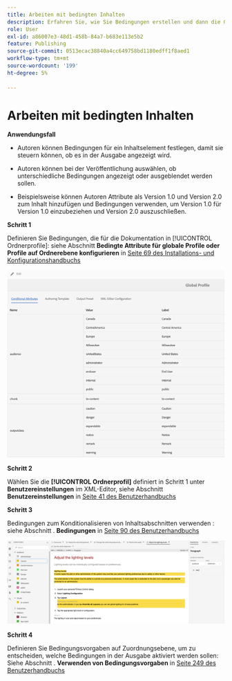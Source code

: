 ```yaml
---
title: Arbeiten mit bedingten Inhalten
description: Erfahren Sie, wie Sie Bedingungen erstellen und dann die Generierung bedingter Inhalte in [!DNL AEM Guides]
role: User
exl-id: a86007e3-48d1-458b-84a7-b683e113e5b2
feature: Publishing
source-git-commit: 0513ecac38840a4cc649758bd1180edff1f8aed1
workflow-type: tm+mt
source-wordcount: '199'
ht-degree: 5%

---
```


# Arbeiten mit bedingten Inhalten

**Anwendungsfall**


* Autoren können Bedingungen für ein Inhaltselement festlegen, damit sie steuern können, ob es in der Ausgabe angezeigt wird.

* Autoren können bei der Veröffentlichung auswählen, ob unterschiedliche Bedingungen angezeigt oder ausgeblendet werden sollen.

* Beispielsweise können Autoren Attribute als Version 1.0 und Version 2.0 zum Inhalt hinzufügen und Bedingungen verwenden, um Version 1.0 für Version 1.0 einzubeziehen und Version 2.0 auszuschließen.

**Schritt 1**

Definieren Sie Bedingungen, die für die Dokumentation in [!UICONTROL Ordnerprofile]: siehe Abschnitt **Bedingte Attribute für globale Profile oder Profile auf Ordnerebene konfigurieren** in [Seite 69 des Installations- und Konfigurationshandbuchs](https://helpx.adobe.com/content/dam/help/en/xml-documentation-solution/4-2/Adobe-Experience-Manager-Guides_Installation-Configuration-Guide_EN.pdf)

![Bedingungen in Ordnerprofilen konfigurieren](assets/conditions-in-profiles.png)

**Schritt 2**

Wählen Sie die **[!UICONTROL Ordnerprofil]** definiert in Schritt 1 unter **Benutzereinstellungen** im XML-Editor, siehe Abschnitt **Benutzereinstellungen** in [Seite 41 des Benutzerhandbuchs](https://helpx.adobe.com/content/dam/help/en/xml-documentation-solution/4-2/Adobe-Experience-Manager-Guides_User-Guide_EN.pdf)


**Schritt 3**

Bedingungen zum Konditionalisieren von Inhaltsabschnitten verwenden : siehe Abschnitt . **Bedingungen** in [Seite 90 des Benutzerhandbuchs](https://helpx.adobe.com/content/dam/help/en/xml-documentation-solution/4-2/Adobe-Experience-Manager-Guides_User-Guide_EN.pdf)

![Nutzungsbedingungen im Web-Editor](assets/conditions-in-web-editor.png)

**Schritt 4**

Definieren Sie Bedingungsvorgaben auf Zuordnungsebene, um zu entscheiden, welche Bedingungen in der Ausgabe aktiviert werden sollen: Siehe Abschnitt . **Verwenden von Bedingungsvorgaben** in [Seite 249 des Benutzerhandbuchs](https://helpx.adobe.com/content/dam/help/en/xml-documentation-solution/4-2/Adobe-Experience-Manager-Guides_User-Guide_EN.pdf)
